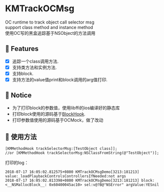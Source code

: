 # KMTrackOCMsg
OC runtime to track  object call selector msg  
support class method and instance method    
使用OC写的黑盒追踪基于NSObject的方法调用   
## 🌟 Features
- [x] 追踪一个class调用方法.
- [x] 支持类方法和实例方法.
- [x] 支持block.
- [x] 支持方法的value值print和block调用的arg值打印.
## 🌟 Notice
- 为了打印block的参数值，使用libffi的ios编译好的静态库
- 打印block使用的源码基于[BlockHook](https://github.com/yulingtianxia/BlockHook).
- 打印参数值使用的源码基于OCMock，做了改动

## 🐒 使用方法
```
[KMMethodHook trackSelectorMsg:[TestObject class]];
//or [KMMethodHook trackSelectorMsg:NSClassFromString(@"TestObject")];
```

打印的log：
```
2018-07-17 16:05:02.812575+0800 KMTrackOCMsgDemo[3213:181213] value:_loadPlaybackControlsControllersIfNeeded:not args
2018-07-17 16:05:02.813398+0800 KMTrackOCMsgDemo[3213:181213] block:<__NSMallocBlock__: 0x60400045ac10> sel:v@?B@"NSError" argValue:YESnil
```
